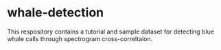 # whale-detection

This respository contains a tutorial and sample dataset for detecting blue whale calls through spectrogram cross-correltaion.
